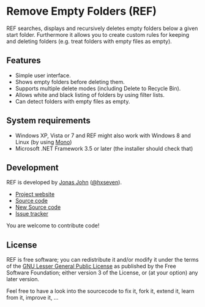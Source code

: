 Remove Empty Folders (REF)
==============================

REF searches, displays and recursively deletes empty folders below a given start folder.
Furthermore it allows you to create custom rules for keeping and deleting folders (e.g. treat
folders with empty files as empty).


## Features

- Simple user interface.
- Shows empty folders before deleting them.
- Supports multiple delete modes (including Delete to Recycle Bin).
- Allows white and black listing of folders by using filter lists.
- Can detect folders with empty files as empty.


## System requirements

- Windows XP, Vista or 7 and REF might also work with Windows 8 and Linux (by using [Mono](http://en.wikipedia.org/wiki/Mono_%28software%29))
- Microsoft .NET Framework 3.5 or later (the installer should check that)


## Development

REF is developed by [Jonas John](http://www.jonasjohn.de/) ([@hxseven](http://twitter.com/hxseven)).

* [Project website](http://www.jonasjohn.de/red.htm)
* [Source code](https://github.com/hxseven/Remove-Empty-Directories)
* [New Source code](https://github.com/AIBrain/Remove-Empty-Folders)
* [Issue tracker](https://github.com/AIBrain/Remove-Empty-Folders/issues)

You are welcome to contribute code!


## License

REF is free software; you can redistribute it and/or modify it under the terms of the
[GNU Lesser General Public License](http://www.gnu.org/licenses/lgpl.html) as published
by the Free Software Foundation; either version 3 of the License, or (at your option) any
later version.

Feel free to have a look into the sourcecode to fix it, fork it, extend it, learn from it, improve it, ...
